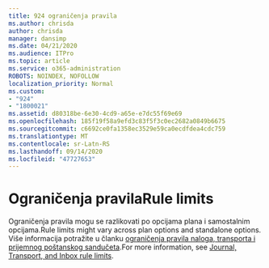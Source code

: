 ```yaml
---
title: 924 ograničenja pravila
ms.author: chrisda
author: chrisda
manager: dansimp
ms.date: 04/21/2020
ms.audience: ITPro
ms.topic: article
ms.service: o365-administration
ROBOTS: NOINDEX, NOFOLLOW
localization_priority: Normal
ms.custom:
- "924"
- "1800021"
ms.assetid: d80318be-6e30-4cd9-a65e-e7dc55f69e69
ms.openlocfilehash: 185f19f58a9efd3c83f5f3c0ec2682a0849b6675
ms.sourcegitcommit: c6692ce0fa1358ec3529e59ca0ecdfdea4cdc759
ms.translationtype: MT
ms.contentlocale: sr-Latn-RS
ms.lasthandoff: 09/14/2020
ms.locfileid: "47727653"
---
```

# <a name="rule-limits"></a><span data-ttu-id="c72a8-102">Ograničenja pravila</span><span class="sxs-lookup"><span data-stu-id="c72a8-102">Rule limits</span></span>

<span data-ttu-id="c72a8-103">Ograničenja pravila mogu se razlikovati po opcijama plana i samostalnim opcijama.</span><span class="sxs-lookup"><span data-stu-id="c72a8-103">Rule limits might vary across plan options and standalone options.</span></span> <span data-ttu-id="c72a8-104">Više informacija potražite u članku [ograničenja pravila naloga, transporta i prijemnog poštanskog sandučeta](https://technet.microsoft.com/library/exchange-online-limits.aspx).</span><span class="sxs-lookup"><span data-stu-id="c72a8-104">For more information, see [Journal, Transport, and Inbox rule limits](https://technet.microsoft.com/library/exchange-online-limits.aspx).</span></span>
